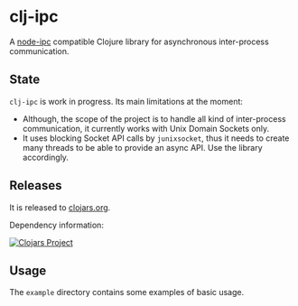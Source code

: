 # clj-ipc

A [node-ipc](https://www.npmjs.com/package/node-ipc) compatible Clojure library for asynchronous inter-process communication.

## State

`clj-ipc` is work in progress. Its main limitations at the moment:

- Although, the scope of the project is to handle all kind of inter-process
  communication, it currently works with Unix Domain Sockets only.
- It uses blocking Socket API calls by `junixsocket`, thus it needs to create
  many threads to be able to provide an async API. Use the library accordingly.

## Releases

It is released to [clojars.org](https://clojars.org).

Dependency information:

[![Clojars Project](https://img.shields.io/clojars/v/org.dlacko/clj-ipc.svg)](https://clojars.org/org.dlacko/clj-ipc)

## Usage

The `example` directory contains some examples of basic usage.
